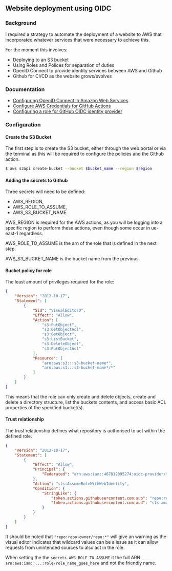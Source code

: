 ## Website deployment using OIDC

### Background

I required a strategy to automate the deployment of a website to AWS that incorporated whatever services that were necessary to achieve this.

For the moment this involves:
- Deploying to an S3 bucket
- Using Roles and Polices for separation of duties
- OpenID Connect to provide identity services between AWS and Github
- Github for CI/CD as the website grows/evolves

### Documentation

- [Configuring OpenID Connect in Amazon Web Services](https://docs.github.com/en/actions/deployment/security-hardening-your-deployments/configuring-openid-connect-in-amazon-web-services)
- [Configure AWS Credentials for GitHub Actions](https://github.com/aws-actions/configure-aws-credentials#configure-aws-credentials-for-github-actions)
- [Configuring a role for GitHub OIDC identity provider](https://docs.aws.amazon.com/IAM/latest/UserGuide/id_roles_create_for-idp_oidc.html#idp_oidc_Create_GitHub)

### Configuration

#### Create the S3 Bucket

The first step is to create the S3 bucket, either through the web portal or via the terminal as this will be required to configure the policies and the Github action.

```bash
$ aws s3api create-bucket --bucket $bucket_name --region $region
```

#### Adding the secrets to Github

Three secrets will need to be defined: 
- AWS_REGION,
- AWS_ROLE_TO_ASSUME,
- AWS_S3_BUCKET_NAME.

AWS_REGION is required for the AWS actions, as you will be logging into a specific region to perform these actions, even though some occur in ue-east-1 regardless.

AWS_ROLE_TO_ASSUME is the arn of the role that is defined in the next step.

AWS_S3_BUCKET_NAME is the bucket name from the previous.

#### Bucket policy for role

The least amount of privileges required for the role:

```json
{
    "Version": "2012-10-17",
    "Statement": [
        {
            "Sid": "VisualEditor0",
            "Effect": "Allow",
            "Action": [
                "s3:PutObject",
                "s3:GetObjectAcl",
                "s3:GetObject",
                "s3:ListBucket",
                "s3:DeleteObject",
                "s3:PutObjectAcl"
            ],
            "Resource": [
                "arn:aws:s3:::s3-bucket-name*",
                "arn:aws:s3:::s3-bucket-name*/*"
            ]
        }
    ]
}
```

This means that the role can only create and delete objects, create and delete a directory structure, list the buckets contents, and access basic ACL properties of the specified bucket(s).

#### Trust relationship

The trust relationship defines what repository is authorised to act within the defined role.

```json
{
    "Version": "2012-10-17",
    "Statement": [
        {
            "Effect": "Allow",
            "Principal": {
                "Federated": "arn:aws:iam::467812895274:oidc-provider/token.actions.githubusercontent.com"
            },
            "Action": "sts:AssumeRoleWithWebIdentity",
            "Condition": {
                "StringLike": {
                    "token.actions.githubusercontent.com:sub": "repo:repo-owner/repo:*",
                    "token.actions.githubusercontent.com:aud": "sts.amazonaws.com"
                }
            }
        }
    ]
}
```

It should be noted that ```"repo:repo-owner/repo:*"``` will give an warning as the visual editor indicates that wildcard values can be a issue as it can allow requests from unintended sources to also act in the role.

When setting the the ```secrets.AWS_ROLE_TO_ASSUME``` it the full ARN ```arn:aws:iam::...:role/role_name_goes_here``` and not the friendly name.